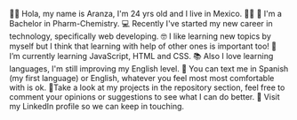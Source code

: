 👋🏽 Hola, my name is Aranza, I'm 24 yrs old and I live in Mexico.
👩🏽‍ 🔬 I'm a Bachelor in Pharm-Chemistry.
💻 Recently I've started my new career in technology, specifically web developing. 
🤓 I like learning new topics by myself but I think that learning with help of other ones is important too! 
🌱 I’m currently learning JavaScript, HTML and CSS.
📚 Also I love learning languages, I'm still improving my English level. 
💬 You can text me in Spanish (my first language) or English, whatever you feel most most comfortable with is ok.
🔎Take a look at my projects in the repository section, feel free to comment your opinions or suggestions to see what I can do better. 
👥 Visit my LinkedIn profile so we can keep in touching.

